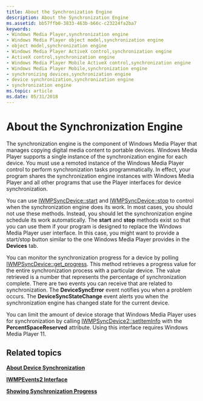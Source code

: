 ```yaml
---
title: About the Synchronization Engine
description: About the Synchronization Engine
ms.assetid: bb57ffb0-3833-463b-b66c-c23224fa2ba7
keywords:
- Windows Media Player,synchronization engine
- Windows Media Player object model,synchronization engine
- object model,synchronization engine
- Windows Media Player ActiveX control,synchronization engine
- ActiveX control,synchronization engine
- Windows Media Player Mobile ActiveX control,synchronization engine
- Windows Media Player Mobile,synchronization engine
- synchronizing devices,synchronization engine
- device synchronization,synchronization engine
- synchronization engine
ms.topic: article
ms.date: 05/31/2018
---
```


# About the Synchronization Engine

The synchronization engine is the component of Windows Media Player that manages copying digital media content to portable devices. Windows Media Player supports a single instance of the synchronization engine for each device. You must use a remoted instance of the Windows Media Player control to perform synchronization tasks programmatically. In effect, your program shares the synchronization engine instances with Windows Media Player and all other programs that use the Player interfaces for device synchronization.

You can use [IWMPSyncDevice::start](/windows/desktop/api/wmp/nf-wmp-iwmpsyncdevice-start) and [IWMPSyncDevice::stop](/windows/desktop/api/wmp/nf-wmp-iwmpsyncdevice-stop) to control when the synchronization engine does its work. In most cases, you should not use these methods. Instead, you should let the synchronization engine schedule its work automatically. The **start** and **stop** methods exist so that you can use them if your program is designed to replace the Windows Media Player user interface. In this case, you might want to provide a start/stop button similar to the one Windows Media Player provides in the **Devices** tab.

You can monitor the synchronization progress for a device by polling [IWMPSyncDevice::get\_progress](/windows/desktop/api/wmp/nf-wmp-iwmpsyncdevice-get_progress). This method retrieves a progress value for the entire synchronization process with a particular device. The value retrieved is a number that represents the percentage of synchronization complete. There are two events you can receive that are related to synchronization. The **DeviceSyncError** event notifies you when a problem occurs. The **DeviceSyncStateChange** event alerts you when the synchronization engine has changed state for the current device.

You can limit the amount of device storage that Windows Media Player uses for synchronization by calling [IWMPSyncDevice2::setItemInfo](/windows/desktop/api/wmp/nf-wmp-iwmpsyncdevice2-setiteminfo) with the **PercentSpaceReserved** attribute. Using this interface requires Windows Media Player 11.

## Related topics

<dl> <dt>

[**About Device Synchronization**](about-device-synchronization.md)
</dt> <dt>

[**IWMPEvents2 Interface**](/windows/desktop/api/wmp/nn-wmp-iwmpevents2)
</dt> <dt>

[**Showing Synchronization Progress**](showing-synchronization-progress.md)
</dt> </dl>

 

 




